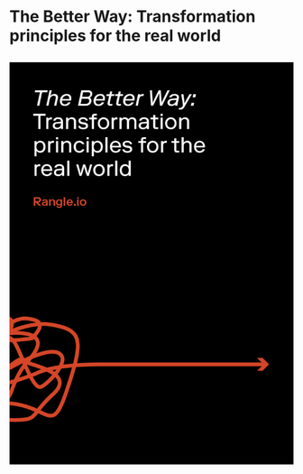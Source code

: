 # The Better Way: Transformation principles for the real world

##  

![](.gitbook/assets/gitbook_tbw_cover-2x.png)





